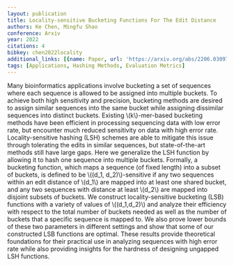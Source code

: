 ```yaml
---
layout: publication
title: Locality-sensitive Bucketing Functions For The Edit Distance
authors: Ke Chen, Mingfu Shao
conference: Arxiv
year: 2022
citations: 4
bibkey: chen2022locality
additional_links: [{name: Paper, url: 'https://arxiv.org/abs/2206.03097'}]
tags: [Applications, Hashing Methods, Evaluation Metrics]
---
```

Many bioinformatics applications involve bucketing a set of sequences where
each sequence is allowed to be assigned into multiple buckets. To achieve both
high sensitivity and precision, bucketing methods are desired to assign similar
sequences into the same bucket while assigning dissimilar sequences into
distinct buckets. Existing \\(k\\)-mer-based bucketing methods have been efficient
in processing sequencing data with low error rate, but encounter much reduced
sensitivity on data with high error rate. Locality-sensitive hashing (LSH)
schemes are able to mitigate this issue through tolerating the edits in similar
sequences, but state-of-the-art methods still have large gaps. Here we
generalize the LSH function by allowing it to hash one sequence into multiple
buckets. Formally, a bucketing function, which maps a sequence (of fixed
length) into a subset of buckets, is defined to be \\((d_1, d_2)\\)-sensitive if
any two sequences within an edit distance of \\(d_1\\) are mapped into at least one
shared bucket, and any two sequences with distance at least \\(d_2\\) are mapped
into disjoint subsets of buckets. We construct locality-sensitive bucketing
(LSB) functions with a variety of values of \\((d_1,d_2)\\) and analyze their
efficiency with respect to the total number of buckets needed as well as the
number of buckets that a specific sequence is mapped to. We also prove lower
bounds of these two parameters in different settings and show that some of our
constructed LSB functions are optimal. These results provide theoretical
foundations for their practical use in analyzing sequences with high error rate
while also providing insights for the hardness of designing ungapped LSH
functions.